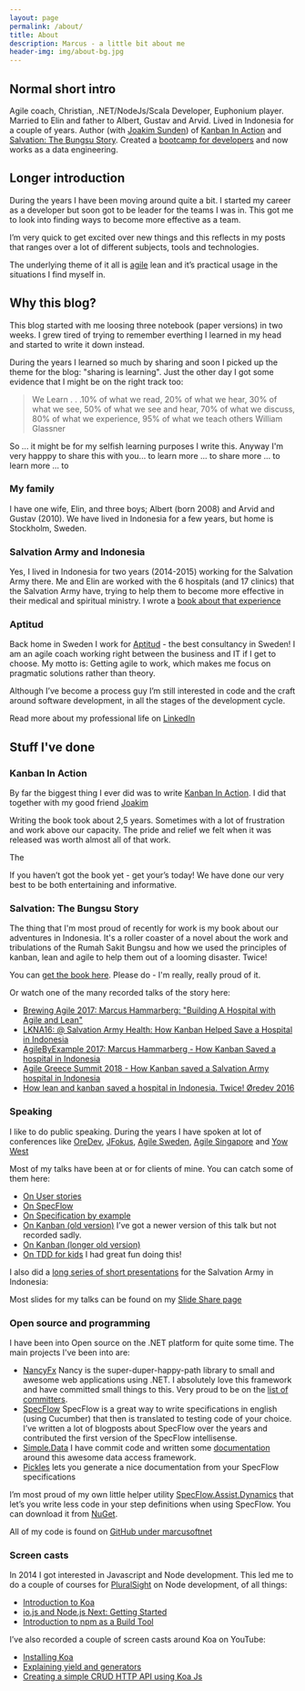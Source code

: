 ```yaml
---
layout: page
permalink: /about/
title: About
description: Marcus - a little bit about me
header-img: img/about-bg.jpg
---
```


## Normal short intro

Agile coach, Christian, .NET/NodeJs/Scala Developer, Euphonium player. Married to Elin and father to Albert, Gustav and Arvid. Lived in Indonesia for a couple of years. Author (with [Joakim Sunden](http://www.joakimsunden.com)) of [Kanban In Action](http://bit.ly/theKanbanBook) and [Salvation: The Bungsu Story](https://www.amazon.se/-/en/Marcus-Hammarberg/dp/1719485135). Created a [bootcamp for developers](https://salt.dev/) and now works as a data engineering. 

## Longer introduction

During the years I have been moving around quite a bit. I started my career as a developer but soon got to be leader for the teams I was in. This got me to look into finding ways to become more effective as a team.

I’m very quick to get excited over new things and this reflects in my posts that ranges over a lot of different subjects, tools and technologies.

The underlying theme of it all is [agile](http://www.agilemanifesto.org) lean and it’s practical usage in the situations I find myself in.

## Why this blog?

This blog started with me loosing three notebook (paper versions) in two weeks. I grew tired of trying to remember everthing I learned in my head and started to write it down instead.

During the years I learned so much by sharing and soon I picked up the theme for the blog: "sharing is learning". Just the other day I got some evidence that I might be on the right track too:

> We Learn . . .10% of what we read, 20% of what we hear, 30% of what we see, 50% of what we see and hear, 70% of what we discuss, 80% of what we experience, 95% of what we teach others
William Glassner

So ... it might be for my selfish learning purposes I write this. Anyway I'm very happpy to share this with you... to learn more ... to share more ... to learn more ... to

### My family

I have one wife, Elin, and three boys; Albert (born 2008) and Arvid and Gustav (2010). We have lived in Indonesia for a few years, but home is Stockholm, Sweden.

### Salvation Army and Indonesia

Yes, I lived in Indonesia for two years (2014-2015) working for the Salvation Army there. Me and Elin are worked with the 6 hospitals (and 17 clinics) that the Salvation Army have, trying to help them to become more effective in their medical and spiritual ministry. I wrote a [book about that experience](https://www.amazon.se/-/en/Marcus-Hammarberg/dp/1719485135)

### Aptitud

Back home in Sweden I work for [Aptitud](http://www.aptitud.se) - the best consultancy in Sweden! I am an agile coach working right between the business and IT if I get to choose. My motto is: Getting agile to work, which makes me focus on pragmatic solutions rather than theory.

Although I’ve become a process guy I’m still interested in code and the craft around software development, in all the stages of the development cycle.

Read more about my professional life on [LinkedIn](se.linkedin.com/in/marcushammarberg/)

## Stuff I've done

### Kanban In Action

By far the biggest thing I ever did was to write [Kanban In Action](http://bit.ly/theKanbanBook). I did that together with my good friend [Joakim](http://www.joakimsunden.com)

Writing the book took about 2,5 years. Sometimes with a lot of frustration and work above our capacity. The pride and relief we felt when it was released was worth almost all of that work.

The 

If you haven’t got the book yet - get your’s today! We have done our very best to be both entertaining and informative.

### Salvation: The Bungsu Story

The thing that I'm most proud of recently for work is my book about our adventures in Indonesia. It's a roller coaster of a novel about the work and tribulations of the Rumah Sakit Bungsu and how we used the principles of kanban, lean and agile to help them out of a looming disaster. Twice!

You can [get the book here](https://www.amazon.com/Salvation-hospital-Indonesia-reshape-company/dp/1719485135/ref=cm_cr_arp_d_product_top?ie=UTF8). Please do - I'm really, really proud of it.

Or watch one of the many recorded talks of the story here:

* [Brewing Agile 2017: Marcus Hammarberg: "Building A Hospital with Agile and Lean"](https://www.youtube.com/watch?v=5tTy5IMqzDE)
* [LKNA16: @ Salvation Army Health: How Kanban Helped Save a Hospital in Indonesia](https://www.youtube.com/watch?v=nEKuY9P53Q4)
* [AgileByExample 2017: Marcus Hammarberg - How Kanban Saved a hospital in Indonesia](https://www.youtube.com/watch?v=s0lP6WCWSUg)
* [Agile Greece Summit 2018 - How Kanban saved a Salvation Army hospital in Indonesia](https://www.youtube.com/watch?v=8JcZlN2Fjmw)
* [How lean and kanban saved a hospital in Indonesia. Twice! Øredev 2016](https://vimeo.com/191275724)

### Speaking

I like to do public speaking. During the years I have spoken at  lot of conferences like [OreDev](http://www.oredev.org), [JFokus](http://www.jfokus.se), [Agile Sweden](http://www.agilasverige.se), [Agile Singapore](http://2014.agilesingapore.org) and [Yow West](http://www.marcusoft.net/2015/05/yow-west----some-thoughts.html)

Most of my talks have been at or for clients of mine. You can catch some of them here:

* [On User stories](https://www.youtube.com/watch?v=BmmDMuZ0fcE)
* [On SpecFlow](https://www.youtube.com/watch?v=0j7RaGqVIyk)
* [On Specification by example](https://www.youtube.com/watch?v=OLdCV062lGs)
* [On Kanban (old version)](https://www.youtube.com/watch?v=ufCa1VlItLA) I’ve got a newer version of this talk but not recorded sadly.
* [On Kanban (longer old version)](https://www.youtube.com/watch?v=hLuSAuVIpI8)
* [On TDD for kids](https://www.youtube.com/watch?v=Ont8keNr08Y&list=UU3uq62oWJPm1agrW5Xxp_sA) I had great fun doing this!

I also did a [long series of short presentations](http://www.marcusoft.net/2015/06/new-series-marcus-on-business.html) for the Salvation Army in Indonesia:

Most slides for my talks can be found on my [Slide Share page](www.slideshare.net/marcusoftnet/)

### Open source and programming

I have been into Open source on the .NET platform for quite some time. The main projects I've been into are:

* [NancyFx](http://www.nancyfx.org) Nancy is the super-duper-happy-path library to small and awesome web applications using .NET. I absolutely love this framework and have committed small things to this. Very proud to be on the [list of committers](http://nancyfx.org/contribs.html).
* [SpecFlow](http://www.specflow.org) SpecFlow is a great way to write specifications in english (using Cucumber) that then is translated to testing code of your choice. I’ve written a lot of blogposts about SpecFlow over the years and contributed the first version of the SpecFlow intellisense.
* [Simple.Data](https://github.com/markrendle/Simple.Data) I have commit code and written some [documentation](http://simplefx.org/simpledata/docs/pages/Test/Basics.htm) around this awesome data access framework.
* [Pickles](http://www.picklesdoc.com/#!index.md) lets you generate a nice documentation from your SpecFlow specifications

I’m most proud of my own little helper utility [SpecFlow.Assist.Dynamics](http://marcusoftnet.github.io/SpecFlow.Assist.Dynamic/) that let’s you write less code in your step definitions when using SpecFlow. You can download it from [NuGet](http://www.nuget.org/packages/SpecFlow.Assist.Dynamic/).

All of my code is found on [GitHub under marcusoftnet](https://github.com/marcusoftnet)

### Screen casts

In 2014 I got interested in Javascript and Node development. This led me to do a couple of courses for [PluralSight](http://www.pluralsight.com/author/marcus-hammarberg) on Node development, of all things:

* [Introduction to Koa](http://www.pluralsight.com/courses/javascript-koa-introduction)
* [io.js and Node.js Next: Getting Started](http://www.pluralsight.com/courses/running-node-applications-io-js)
* [Introduction to npm as a Build Tool](http://www.pluralsight.com/courses/npm-build-tool-introduction)

I’ve also recorded a couple of screen casts around Koa on YouTube:

* [Installing Koa](https://www.youtube.com/watch?v=fU7Vn30xcGw)
* [Explaining yield and generators](http://youtu.be/egLUa6urd6I?list=UU3uq62oWJPm1agrW5Xxp_sA)
* [Creating a simple CRUD HTTP API using Koa Js](https://www.youtube.com/watch?v=aTTjednotGQ&list=UU3uq62oWJPm1agrW5Xxp_sA)
